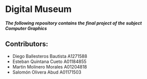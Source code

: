 # Digital Museum
***The following repository contains the final project of the subject Computer Graphics***

## Contributors:
- Diego Ballesteros Bautista A1271588
- Esteban Quintana Cueto A01184855
- Martin Molinero Morales A01204818
- Salomón Olivera Abud A01171503
	

